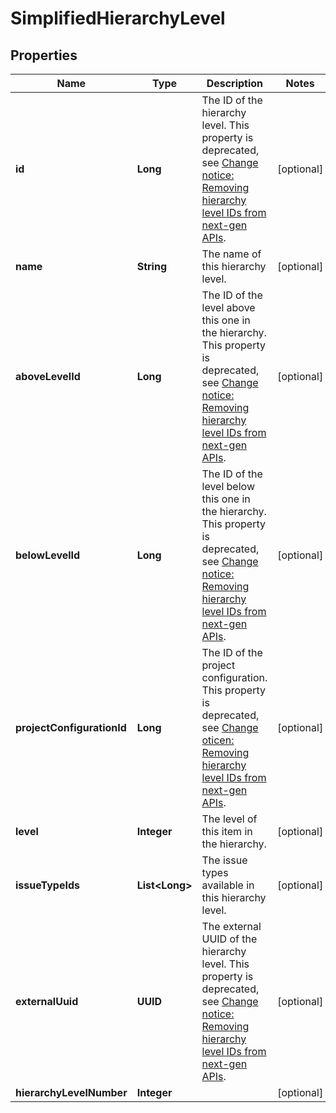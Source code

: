 

# SimplifiedHierarchyLevel


## Properties

| Name | Type | Description | Notes |
|------------ | ------------- | ------------- | -------------|
|**id** | **Long** | The ID of the hierarchy level. This property is deprecated, see [Change notice: Removing hierarchy level IDs from next-gen APIs](https://developer.atlassian.com/cloud/jira/platform/change-notice-removing-hierarchy-level-ids-from-next-gen-apis/). |  [optional] |
|**name** | **String** | The name of this hierarchy level. |  [optional] |
|**aboveLevelId** | **Long** | The ID of the level above this one in the hierarchy. This property is deprecated, see [Change notice: Removing hierarchy level IDs from next-gen APIs](https://developer.atlassian.com/cloud/jira/platform/change-notice-removing-hierarchy-level-ids-from-next-gen-apis/). |  [optional] |
|**belowLevelId** | **Long** | The ID of the level below this one in the hierarchy. This property is deprecated, see [Change notice: Removing hierarchy level IDs from next-gen APIs](https://developer.atlassian.com/cloud/jira/platform/change-notice-removing-hierarchy-level-ids-from-next-gen-apis/). |  [optional] |
|**projectConfigurationId** | **Long** | The ID of the project configuration. This property is deprecated, see [Change oticen: Removing hierarchy level IDs from next-gen APIs](https://developer.atlassian.com/cloud/jira/platform/change-notice-removing-hierarchy-level-ids-from-next-gen-apis/). |  [optional] |
|**level** | **Integer** | The level of this item in the hierarchy. |  [optional] |
|**issueTypeIds** | **List&lt;Long&gt;** | The issue types available in this hierarchy level. |  [optional] |
|**externalUuid** | **UUID** | The external UUID of the hierarchy level. This property is deprecated, see [Change notice: Removing hierarchy level IDs from next-gen APIs](https://developer.atlassian.com/cloud/jira/platform/change-notice-removing-hierarchy-level-ids-from-next-gen-apis/). |  [optional] |
|**hierarchyLevelNumber** | **Integer** |  |  [optional] |



